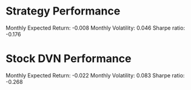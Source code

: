 # Strategy Performance
Monthly Expected Return: -0.008
Monthly Volatility: 0.046
Sharpe ratio: -0.176
# Stock DVN Performance
Monthly Expected Return: -0.022
Monthly Volatility: 0.083
Sharpe ratio: -0.268
